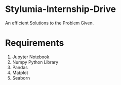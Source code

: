 # Stylumia-Internship-Drive

An efficient Solutions to the Problem Given.

# Requirements
1. Jupyter Notebook
2. Numpy Python Library
3. Pandas
4. Matplot
5. Seaborn
